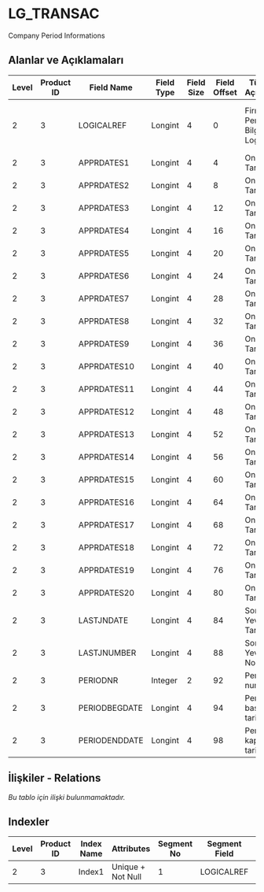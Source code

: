 # LG_TRANSAC

Company Period Informations

## Alanlar ve Açıklamaları

| Level | Product ID | Field Name | Field Type | Field Size | Field Offset | Türkçe Açıklama | Expression |
| ----- | ---------- | ---------- | ---------- | ---------- | ------------ | --------------- | ---------- |
| 2 | 3 | LOGICALREF | Longint | 4 | 0 | Firma Periyot Bilgisi Log. Ref. | Company Period Information Logical Reference |
| 2 | 3 | APPRDATES1 | Longint | 4 | 4 | Onay Tarihi | Approval Date |
| 2 | 3 | APPRDATES2 | Longint | 4 | 8 | Onay Tarihi | Approval Date |
| 2 | 3 | APPRDATES3 | Longint | 4 | 12 | Onay Tarihi | Approval Date |
| 2 | 3 | APPRDATES4 | Longint | 4 | 16 | Onay Tarihi | Approval Date |
| 2 | 3 | APPRDATES5 | Longint | 4 | 20 | Onay Tarihi | Approval Date |
| 2 | 3 | APPRDATES6 | Longint | 4 | 24 | Onay Tarihi | Approval Date |
| 2 | 3 | APPRDATES7 | Longint | 4 | 28 | Onay Tarihi | Approval Date |
| 2 | 3 | APPRDATES8 | Longint | 4 | 32 | Onay Tarihi | Approval Date |
| 2 | 3 | APPRDATES9 | Longint | 4 | 36 | Onay Tarihi | Approval Date |
| 2 | 3 | APPRDATES10 | Longint | 4 | 40 | Onay Tarihi | Approval Date |
| 2 | 3 | APPRDATES11 | Longint | 4 | 44 | Onay Tarihi | Approval Date |
| 2 | 3 | APPRDATES12 | Longint | 4 | 48 | Onay Tarihi | Approval Date |
| 2 | 3 | APPRDATES13 | Longint | 4 | 52 | Onay Tarihi | Approval Date |
| 2 | 3 | APPRDATES14 | Longint | 4 | 56 | Onay Tarihi | Approval Date |
| 2 | 3 | APPRDATES15 | Longint | 4 | 60 | Onay Tarihi | Approval Date |
| 2 | 3 | APPRDATES16 | Longint | 4 | 64 | Onay Tarihi | Approval Date |
| 2 | 3 | APPRDATES17 | Longint | 4 | 68 | Onay Tarihi | Approval Date |
| 2 | 3 | APPRDATES18 | Longint | 4 | 72 | Onay Tarihi | Approval Date |
| 2 | 3 | APPRDATES19 | Longint | 4 | 76 | Onay Tarihi | Approval Date |
| 2 | 3 | APPRDATES20 | Longint | 4 | 80 | Onay Tarihi | Approval Date |
| 2 | 3 | LASTJNDATE | Longint | 4 | 84 | Son Yevmiye Tarihi | Last Journal Date |
| 2 | 3 | LASTJNUMBER | Longint | 4 | 88 | Son Yevmiye No | Last Journal Number |
| 2 | 3 | PERIODNR | Integer | 2 | 92 | Periyot numarası | Period Number |
| 2 | 3 | PERIODBEGDATE | Longint | 4 | 94 | Periyot başlama tarihi | Period Start Date |
| 2 | 3 | PERIODENDDATE | Longint | 4 | 98 | Periyot kapanış tarihi | Period End Date |

## İlişkiler - Relations

*Bu tablo için ilişki bulunmamaktadır.*

## Indexler

| Level | Product ID | Index Name | Attributes | Segment No | Segment Field | Sense |
| ----- | ---------- | ---------- | ---------- | ---------- | ------------- | ----- |
| 2 | 3 | Index1 | Unique + Not Null | 1 | LOGICALREF | Ascending |
